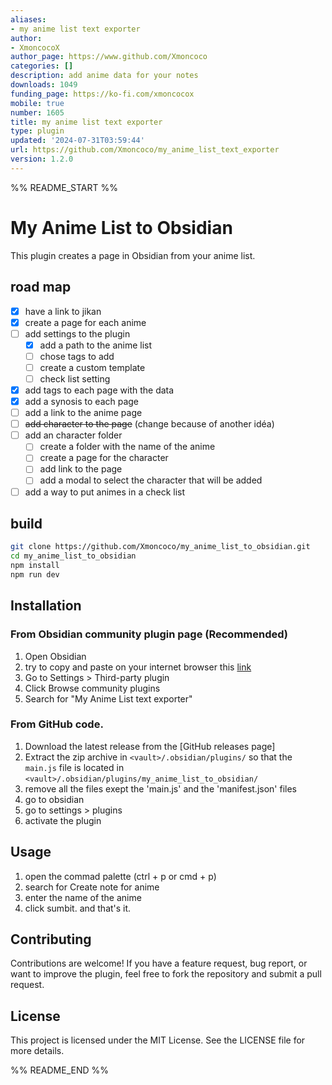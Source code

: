 ```yaml
---
aliases:
- my anime list text exporter
author:
- XmoncocoX
author_page: https://www.github.com/Xmoncoco
categories: []
description: add anime data for your notes
downloads: 1049
funding_page: https://ko-fi.com/xmoncocox
mobile: true
number: 1605
title: my anime list text exporter
type: plugin
updated: '2024-07-31T03:59:44'
url: https://github.com/Xmoncoco/my_anime_list_text_exporter
version: 1.2.0
---
```


%% README_START %%

# My Anime List to Obsidian
This plugin creates a page in Obsidian from your anime list.

## road map

- [x] have a link to jikan
- [x] create a page for each anime
- [ ] add settings to the plugin
    - [x] add a path to the anime list
    - [ ] chose tags to add
    - [ ] create a custom template
    - [ ] check list setting 
- [x] add tags to each page with the data
- [x] add a synosis to each page
- [ ] add a link to the anime page
- [ ] ~~add character to the page~~ (change because of another idéa)
- [ ] add an character folder
	- [ ] create a folder with the name of the anime
 	- [ ] create a page for the character
  	- [ ] add link to the page
  	- [ ] add a modal to select the character that will be added 
- [ ] add a way to put animes in a check list 

## build

```bash
git clone https://github.com/Xmoncoco/my_anime_list_to_obsidian.git
cd my_anime_list_to_obsidian
npm install
npm run dev
```
## Installation
### From Obsidian community plugin page (Recommended)
1. Open Obsidian
2. try to copy and paste on your internet browser this [link](obsidian://show-plugin?id=my_anime_list_text_exporter)
3. Go to Settings > Third-party plugin
4. Click Browse community plugins
5. Search for "My Anime List text exporter"

### From GitHub code.
1. Download the latest release from the [GitHub releases page]
2. Extract the zip archive in `<vault>/.obsidian/plugins/` so that the `main.js` file is located in `<vault>/.obsidian/plugins/my_anime_list_to_obsidian/`
3. remove all the files exept the 'main.js' and the 'manifest.json' files
4. go to obsidian
5. go to settings > plugins
6. activate the plugin

## Usage

1. open the commad palette (ctrl + p or cmd + p)
2. search for Create note for anime
3. enter the name of the anime
4. click sumbit.
and that's it.

## Contributing

Contributions are welcome! If you have a feature request, bug report, or want to improve the plugin, feel free to fork the repository and submit a pull request.

## License

This project is licensed under the MIT License. See the LICENSE file for more details.


%% README_END %%